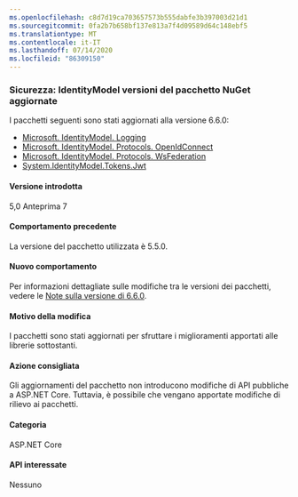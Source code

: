 ```yaml
---
ms.openlocfilehash: c8d7d19ca703657573b555dabfe3b397003d21d1
ms.sourcegitcommit: 0fa2b7b658bf137e813a7f4d09589d64c148ebf5
ms.translationtype: MT
ms.contentlocale: it-IT
ms.lasthandoff: 07/14/2020
ms.locfileid: "86309150"
---
```

### <a name="security-identitymodel-nuget-package-versions-updated"></a>Sicurezza: IdentityModel versioni del pacchetto NuGet aggiornate

I pacchetti seguenti sono stati aggiornati alla versione 6.6.0:

- [Microsoft. IdentityModel. Logging](https://www.nuget.org/packages/Microsoft.IdentityModel.Logging)
- [Microsoft. IdentityModel. Protocols. OpenIdConnect](https://www.nuget.org/packages/Microsoft.IdentityModel.Protocols.OpenIdConnect)
- [Microsoft. IdentityModel. Protocols. WsFederation](https://www.nuget.org/packages/Microsoft.IdentityModel.Protocols.WsFederation)
- [System.IdentityModel.Tokens.Jwt](https://www.nuget.org/packages/System.IdentityModel.Tokens.Jwt)

#### <a name="version-introduced"></a>Versione introdotta

5,0 Anteprima 7

#### <a name="old-behavior"></a>Comportamento precedente

La versione del pacchetto utilizzata è 5.5.0.

#### <a name="new-behavior"></a>Nuovo comportamento

Per informazioni dettagliate sulle modifiche tra le versioni dei pacchetti, vedere le [Note sulla versione di 6.6.0](https://github.com/AzureAD/azure-activedirectory-identitymodel-extensions-for-dotnet/releases/tag/6.6.0).

#### <a name="reason-for-change"></a>Motivo della modifica

I pacchetti sono stati aggiornati per sfruttare i miglioramenti apportati alle librerie sottostanti.

#### <a name="recommended-action"></a>Azione consigliata

Gli aggiornamenti del pacchetto non introducono modifiche di API pubbliche a ASP.NET Core. Tuttavia, è possibile che vengano apportate modifiche di rilievo ai pacchetti.

#### <a name="category"></a>Categoria

ASP.NET Core

#### <a name="affected-apis"></a>API interessate

Nessuno

<!--

#### Affected APIs

Not detectable via API analysis

-->
